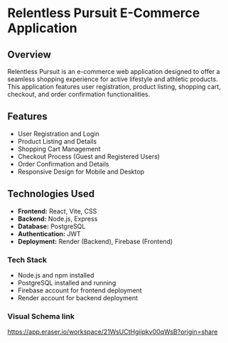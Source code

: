# Relentless Pursuit E-Commerce Application

## Overview

Relentless Pursuit is an e-commerce web application designed to offer a seamless shopping experience for active lifestyle and athletic products. This application features user registration, product listing, shopping cart, checkout, and order confirmation functionalities.

## Features

- User Registration and Login
- Product Listing and Details
- Shopping Cart Management
- Checkout Process (Guest and Registered Users)
- Order Confirmation and Details
- Responsive Design for Mobile and Desktop

## Technologies Used

- **Frontend:** React, Vite, CSS
- **Backend:** Node.js, Express
- **Database:** PostgreSQL
- **Authentication:** JWT
- **Deployment:** Render (Backend), Firebase (Frontend)

### Tech Stack

- Node.js and npm installed
- PostgreSQL installed and running
- Firebase account for frontend deployment
- Render account for backend deployment

### Visual Schema link

https://app.eraser.io/workspace/21WsUCtHgiipkv00qWsB?origin=share
